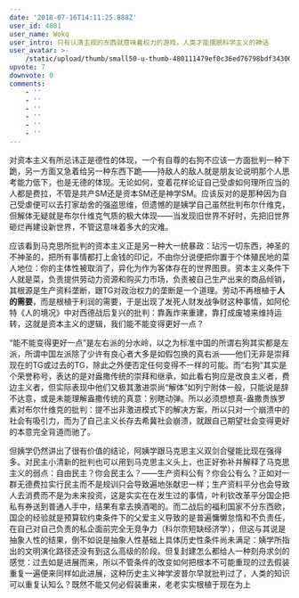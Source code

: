 ```yaml
---
date: '2018-07-16T14:11:25.888Z'
user_id: 4801
user_name: Wokq
user_intro: 只有认清主观的东西就意味着权力的游戏，人类才能摆脱科学主义的神话
user_avatar: >-
    /static/upload/thumb/small50-u-thumb-480111479ef0c36ed76798bdf34300c8588afa7ab3df.png
upvote: 7
downvote: 0
comments:
    - ''
    - ''
    - ''
    - ''
    - ''
    - ''
---
```


对资本主义有所忌讳正是德性的体现，一个有自尊的右狗不应该一方面批判一种下跪，另一方面又急着给另一种东西下跪——持敌人的敌人就是朋友论说明那个人思考能力低下，也是无德的体现。无论如何，变着花样论证自己受虐如何理所应当的人都是费拉，不管是共产SM还是资本SM还是神学SM。应该反对的是那种因为自己受虐便可以去打家劫舍的强盗思维，但遗憾的是姨学自己虽然批判布尔什维克，但解体无疑就是布尔什维克气质的极大体现——当发现旧世界不好时，先把旧世界砸烂再建设新世界，不管这意味着多大的灾难。

应该看到马克思所批判的资本主义正是另一种大一统暴政：玷污一切东西，神圣的不神圣的，把所有事情都打上金钱的印记，不由你分说便把你置于个体殖民地的菜人地位：你的主体性被取消了，异化为作为客体存在的世界图景。资本主义条件下人就是菜，负责提供劳动力资源和购买力市场，负责被自己生产出来的商品倾销，其根源是生产资料垄断，跟TG对政治权力的垄断是一个道理。劳动不再根植于**人的需要**，而是根植于利润的需要，于是出现了发死人财发战争财这种事情，如阿伦特《人的境况》中对西德战后复兴的批判：靠轰炸来重建，靠打成废墟来维持运转，这就是资本主义的逻辑，我们能不能变得更好一点？

“能不能变得更好一点”是左右派的分水岭，以之为标准中国的所谓右狗其实都是左派，所谓中国左派除了少许有良心者大多是如假包换的真右派——他们无非是崇拜现在的TG或过去的TG，除此之外便否定任何变得不一样的可能。而“右狗”其实是个荣誉称号，表达的是对盎撒传统的崇拜和继承，如此看右狗应是改良主义者，费边主义者，但实际表现中他们又极其激进崇尚“解体”如列宁附体一般，只能说是辞不达意，或是未能理解盎撒传统的真意：别瞎动弹。所以必须想想真-盎撒贵族罗素对布尔什维克的批判：提不出非激进模式下的解决方案，所以只对一个崩溃中的社会有吸引力，而为了自己主义长存去希冀社会崩溃，就跟自己期望社会变得更好的本意完全背道而驰了。

但姨学仍然讲出了很有价值的结论，阿姨学跟马克思主义双剑合璧能比现在强得多。对民主小清新的批判也可以用到马克思主义头上，也正好弥补并解释了马克思主义的弱点：自由民主？你会民主么？——生产资料公有？你会公有么？正如对一群无德费拉实行民主而不是规训只会导致遍地张献忠一样；生产资料平分也会导致人去消费而不是为未来投资，这是实实在在发生过的事情，叶利钦改革平分国企把私有券送到普通人手中，结果有拿去换酒喝的。而二战后的福利国家不分东西欧，国企的经验就是预算软约束条件下的父爱主义导致的是普遍慵懒怠惰和不负责任，在自己对自己负责的私企面前完全无竞争力（科尔奈短缺经济学），但这与其说是抽象人性的结果，倒不如说是抽象人性基础上具体历史性条件尚未满足：姨学所指出的文明演化路径还没有到这么高级的阶段。但复封建怎么都给人一种刻舟求剑的感觉：过去如是进展而来，所以不管条件的改变如何把根本不可能重现的过去假装重复一遍便来同样如此进展，这种历史主义神学波普尔早就批判过了，人类的知识可以重复认知么？既然不能又何必假装重来，老老实实根植于现在为上

